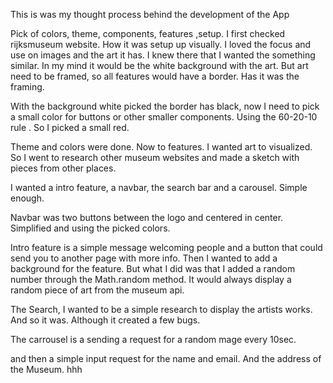 This is was my thought process behind the development of the App

Pick of colors, theme, components, features ,setup. 
I first checked rijksmuseum website. How it was setup up visually. I loved the focus and use on images and the art it has.
I knew there that I wanted the something similar.
In my mind it would be the white background with the art. But art need to be framed, so all features would have a border. Has it was the framing.

With the background white picked the border has black, now  I need to pick a small color for buttons or other smaller components. Using the 60-20-10 rule . So I picked a small red.

Theme and colors were done. Now to features. I wanted art to visualized. So I went to research other museum websites and made a sketch with pieces from other places.

I wanted a intro feature, a navbar, the search bar and a carousel. Simple enough.

Navbar was two buttons between the logo and centered in center. Simplified and using the picked colors.

Intro feature is a simple message welcoming people and a button that could send you to another page with more info. Then I wanted to add a background for the feature. But what I did was that I added a random number through the Math.random method. It would always display a random piece of art from the museum api.

The Search, I wanted to be a simple research to display the artists works. And so it was.  Although it created a few bugs.

The carrousel is a sending a request for a random mage every 10sec.

and then a simple input request for the name and email. And the address of the Museum. hhh